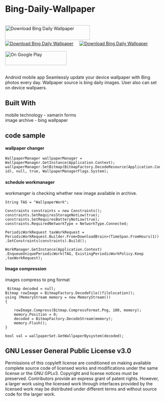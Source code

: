 

# Bing-Daily-Wallpaper

</br>
<a href="https://sourceforge.net/projects/bing-daily-wallpaper/files/latest/download"><img alt="Download Bing Daily Wallpaper" src="https://a.fsdn.com/con/app/sf-download-button" width=276 height=48 srcset="https://a.fsdn.com/con/app/sf-download-button?button_size=2x 2x"></a> &nbsp;&nbsp;&nbsp; <a href="https://sourceforge.net/projects/bing-daily-wallpaper/files/latest/download"><img alt="Download Bing Daily Wallpaper" src="https://img.shields.io/sourceforge/dt/bing-daily-wallpaper.svg" ></a> &nbsp;&nbsp;&nbsp;   <a href="https://sourceforge.net/p/bing-daily-wallpaper/"><img alt="Download Bing Daily Wallpaper" src="https://sourceforge.net/sflogo.php?type=13&group_id=3227304" ></a> 
</br></br>
<a href="https://play.google.com/store/apps/details?id=lk.stechbuzz.bingwallpaper">
<img border="0" alt="On Google Play" src="http://www.gstatic.com/android/market_images/web/play_prism_hlock_2x.png" height="45" width="200"> </a>
</br></br>
 


Android mobile app Seamlessly update your device wallpaper with Bing photos every day.
Wallpaper source is bing daily images. 
User also can set on device wallpaers.

## Built With
mobile technology - xamarin forms </br>
image archive - bing wallpaper

## code sample

#### wallpaper changer
```
WallpaperManager wallpaperManager = WallpaperManager.GetInstance(Application.Context);
wallpaperManager.SetBitmap(BitmapFactory.DecodeResource(Application.Context.Resources, id), null, true, WallpaperManagerFlags.System);
```

#### schedule workmanager
workmanger is checking whether new image available in archive.
```
String TAG = "WallpaperWork";

Constraints constraints = new Constraints();
constraints.SetRequiresStorageNotLow(true);
constraints.SetRequiresBatteryNotLow(true);
constraints.RequiredNetworkType = NetworkType.Connected;

PeriodicWorkRequest taxWorkRequest = PeriodicWorkRequest.Builder.From<DownloadBrain>(TimeSpan.FromHours(1))
.SetConstraints(constraints).Build();
            
WorkManager.GetInstance(Application.Context)
.EnqueueUniquePeriodicWork(TAG, ExistingPeriodicWorkPolicy.Keep ,taxWorkRequest);
```

#### Image compression

images compress to png format

```
 Bitmap decoded = null;
Bitmap rowImage = BitmapFactory.DecodeFile((filelocation));
using (MemoryStream memory = new MemoryStream())
{

    rowImage.Compress(Bitmap.CompressFormat.Png, 100, memory);
    memory.Position = 0;
    decoded = BitmapFactory.DecodeStream(memory);
    memory.Flush();
}

bool val = wallpaperSet.GetWallpaperBysystem(decoded);
```

## GNU Lesser General Public License v3.0
Permissions of this copyleft license are conditioned on making available complete source code of licensed works and modifications under the same license or the GNU GPLv3. Copyright and license notices must be preserved. Contributors provide an express grant of patent rights. However, a larger work using the licensed work through interfaces provided by the licensed work may be distributed under different terms and without source code for the larger work.
